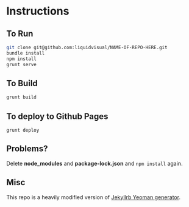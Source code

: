 Instructions
=============================

## To Run

```bash
git clone git@github.com:liquidvisual/NAME-OF-REPO-HERE.git
bundle install
npm install
grunt serve
```

## To Build

```bash
grunt build
```

## To deploy to Github Pages

```
grunt deploy
```

## Problems?

Delete **node_modules** and **package-lock.json** and `npm install` again.

## Misc

This repo is a heavily modified version of [Jekyllrb Yeoman generator](https://github.com/robwierzbowski/generator-jekyllrb).